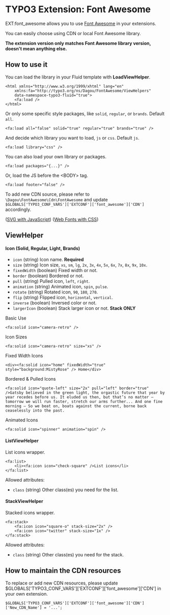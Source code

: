 # TYPO3 Extension: Font Awesome
EXT:font_awesome allows you to use [Font Awesome](https://fontawesome.com/) in your extensions.

You can easily choose using CDN or local Font Awesome library.

**The extension version only matches Font Awesome library version, doesn't mean anything else.**

## How to use it
You can load the library in your Fluid template with **LoadViewHelper**.

	<html xmlns="http://www.w3.org/1999/xhtml" lang="en"
		xmlns:fa="http://typo3.org/ns/Dagou/FontAwesome/ViewHelpers"
		data-namespace-typo3-fluid="true">
		<fa:load />
	</html>

Or only some specific style packages, like `solid`, `regular`, or `brands`. Default `all`.

    <fa:load all="false" solid="true" regular="true" brands="true" />

And decide which library you want to load, `js` or `css`. Default `js`.

    <fa:load library="css" /> 

You can also load your own library or packages.

    <fa:load packages="{...}" />
    
Or, load the JS before the &lt;BODY&gt; tag.

    <fa:load footer="false" />
    
To add new CDN source, please refer to `\Dagou\FontAwesome\Cdn\FontAwesome` and update `$GLOBALS['TYPO3_CONF_VARS']['EXTCONF']['font_awesome']['CDN']` accordingly.  

([SVG with JavaScript](https://fontawesome.com/how-to-use/svg-with-js)) 
([Web Fonts with CSS](https://fontawesome.com/how-to-use/web-fonts-with-css))

## ViewHelper

#### Icon (Solid, Regular, Light, Brands)

- `icon` (string) Icon name. **Required**
- `size` (string) Icon size, `xs`, `sm`, `lg`, `2x`, `3x`, `4x`, `5x`, `6x`, `7x`, `8x`, `9x`, `10x`.
- `fixedWidth` (boolean) Fixed width or not.
- `border` (boolean) Bordered or not.
- `pull` (string) Pulled icon, `left`, `right`.
- `animation` (string) Animated icon, `spin`, `pulse`.
- `rotate` (string) Rotated icon, `90`, `180`, `270`.
- `flip` (string) Flipped icon, `horizontal`, `vertical`.
- `inverse` (boolean) Inversed color or not.
- `largerIcon` (boolean) Stack larger icon or not. **Stack ONLY**

Basic Use

    <fa:solid icon="camera-retro" />
    
Icon Sizes

    <fa:solid icon="camera-retro" size="xs" />
    
Fixed Width Icons

    <div><fa:solid icon="home" fixedWidth="true" style="background:MistyRose" /> Home</div>
    
Bordered & Pulled Icons

    <fa:solid icon="quote-left" size="2x" pull="left" border="true" />Gatsby believed in the green light, the orgastic future that year by year recedes before us. It eluded us then, but that’s no matter — tomorrow we will run faster, stretch our arms further... And one fine morning — So we beat on, boats against the current, borne back ceaselessly into the past.

Animated Icons

    <fa:solid icon="spinner" animation="spin" />

#### ListViewHelper
List icons wrapper.

	<fa:list>
		<li><fa:icon icon="check-square" />List icons</li>
	</fa:list>

Allowed attributes:

- `class` (string)
Other class(es) you need for the list.

#### StackViewHelper
Stacked icons wrapper.

	<fa:stack>
		<fa:icon icon="square-o" stack-size="2x" />
		<fa:icon icon="twitter" stack-size="1x" />
	</fa:stack>

Allowed attributes:

- `class` (string)
Other class(es) you need for the stack.

## How to maintain the CDN resources
To replace or add new CDN resources, please update $GLOBALS\['TYPO3\_CONF\_VARS'\]\['EXTCONF'\]\['font_awesome'\]\['CDN'\] in your own extension.

	$GLOBALS['TYPO3_CONF_VARS']['EXTCONF']['font_awesome']['CDN']['New_CDN_Name'] = '...';